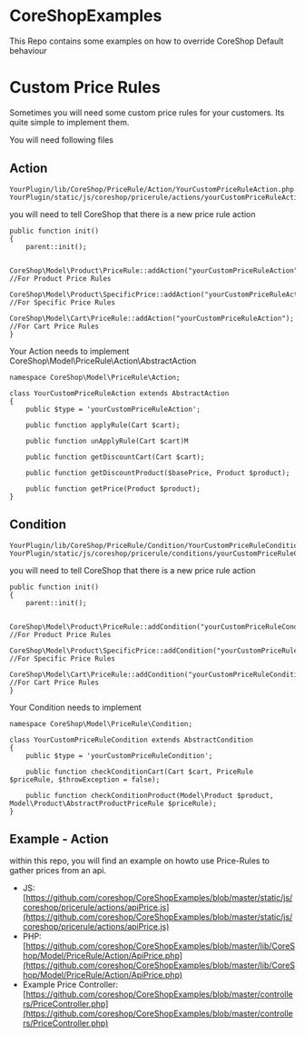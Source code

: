 CoreShopExamples
================

This Repo contains some examples on how to override CoreShop Default behaviour

# Custom Price Rules
Sometimes you will need some custom price rules for your customers. Its quite simple to implement them.

You will need following files

## Action

```
YourPlugin/lib/CoreShop/PriceRule/Action/YourCustomPriceRuleAction.php
YourPlugin/static/js/coreshop/pricerule/actions/yourCustomPriceRuleAction.js
```

you will need to tell CoreShop that there is a new price rule action

```
public function init()
{
    parent::init();

    CoreShop\Model\Product\PriceRule::addAction("yourCustomPriceRuleAction"); //For Product Price Rules
    CoreShop\Model\Product\SpecificPrice::addAction("yourCustomPriceRuleAction"); //For Specific Price Rules
    CoreShop\Model\Cart\PriceRule::addAction("yourCustomPriceRuleAction"); //For Cart Price Rules
}

```

Your Action needs to implement CoreShop\Model\PriceRule\Action\AbstractAction

```
namespace CoreShop\Model\PriceRule\Action;

class YourCustomPriceRuleAction extends AbstractAction
{
    public $type = 'yourCustomPriceRuleAction';

    public function applyRule(Cart $cart);

    public function unApplyRule(Cart $cart)M

    public function getDiscountCart(Cart $cart);

    public function getDiscountProduct($basePrice, Product $product);

    public function getPrice(Product $product);
}

```

## Condition

```
YourPlugin/lib/CoreShop/PriceRule/Condition/YourCustomPriceRuleCondition.php
YourPlugin/static/js/coreshop/pricerule/conditions/yourCustomPriceRuleCondition.js
```

you will need to tell CoreShop that there is a new price rule action

```
public function init()
{
    parent::init();

    CoreShop\Model\Product\PriceRule::addCondition("yourCustomPriceRuleCondition"); //For Product Price Rules
    CoreShop\Model\Product\SpecificPrice::addCondition("yourCustomPriceRuleCondition"); //For Specific Price Rules
    CoreShop\Model\Cart\PriceRule::addCondition("yourCustomPriceRuleCondition"); //For Cart Price Rules
}

```

Your Condition needs to implement

```
namespace CoreShop\Model\PriceRule\Condition;

class YourCustomPriceRuleCondition extends AbstractCondition
{
    public $type = 'yourCustomPriceRuleCondition';

    public function checkConditionCart(Cart $cart, PriceRule $priceRule, $throwException = false);

    public function checkConditionProduct(Model\Product $product, Model\Product\AbstractProductPriceRule $priceRule);
}

```

## Example - Action

within this repo, you will find an example on howto use Price-Rules to gather prices from an api.

 - JS: [https://github.com/coreshop/CoreShopExamples/blob/master/static/js/coreshop/pricerule/actions/apiPrice.js](https://github.com/coreshop/CoreShopExamples/blob/master/static/js/coreshop/pricerule/actions/apiPrice.js)
 - PHP: [https://github.com/coreshop/CoreShopExamples/blob/master/lib/CoreShop/Model/PriceRule/Action/ApiPrice.php](https://github.com/coreshop/CoreShopExamples/blob/master/lib/CoreShop/Model/PriceRule/Action/ApiPrice.php)
 - Example Price Controller: [https://github.com/coreshop/CoreShopExamples/blob/master/controllers/PriceController.php](https://github.com/coreshop/CoreShopExamples/blob/master/controllers/PriceController.php)